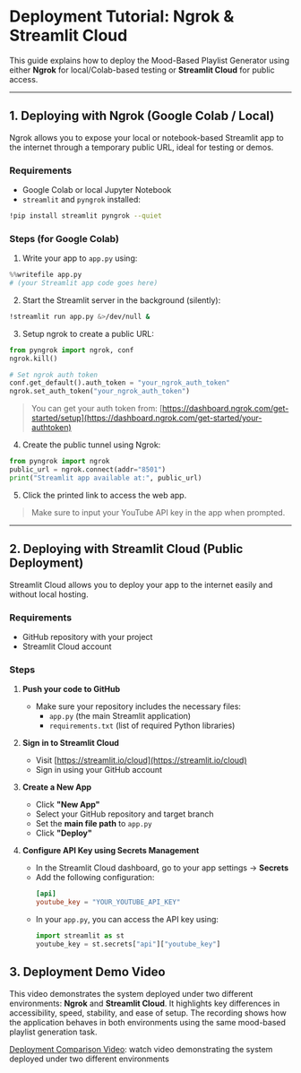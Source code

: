 # Deployment Tutorial: Ngrok & Streamlit Cloud

This guide explains how to deploy the Mood-Based Playlist Generator using either **Ngrok** for local/Colab-based testing or **Streamlit Cloud** for public access.

---

## 1. Deploying with Ngrok (Google Colab / Local)

Ngrok allows you to expose your local or notebook-based Streamlit app to the internet through a temporary public URL, ideal for testing or demos.

### Requirements
- Google Colab or local Jupyter Notebook
- `streamlit` and `pyngrok` installed:
```bash
!pip install streamlit pyngrok --quiet
```

### Steps (for Google Colab)

1. Write your app to `app.py` using:
```python
%%writefile app.py
# (your Streamlit app code goes here)
```

2. Start the Streamlit server in the background (silently):
```bash
!streamlit run app.py &>/dev/null &
```

3. Setup ngrok to create a public URL:
```python
from pyngrok import ngrok, conf
ngrok.kill()

# Set ngrok auth token
conf.get_default().auth_token = "your_ngrok_auth_token"
ngrok.set_auth_token("your_ngrok_auth_token")
```
> You can get your auth token from: [https://dashboard.ngrok.com/get-started/setup](https://dashboard.ngrok.com/get-started/your-authtoken)

4. Create the public tunnel using Ngrok:
```python
from pyngrok import ngrok
public_url = ngrok.connect(addr="8501")
print("Streamlit app available at:", public_url)
```

5. Click the printed link to access the web app.

> Make sure to input your YouTube API key in the app when prompted.

---

## 2. Deploying with Streamlit Cloud (Public Deployment)

Streamlit Cloud allows you to deploy your app to the internet easily and without local hosting.

### Requirements
- GitHub repository with your project
- Streamlit Cloud account

### Steps

1. **Push your code to GitHub**
   - Make sure your repository includes the necessary files:
     - `app.py` (the main Streamlit application)
     - `requirements.txt` (list of required Python libraries)

2. **Sign in to Streamlit Cloud**
   - Visit [https://streamlit.io/cloud](https://streamlit.io/cloud)
   - Sign in using your GitHub account

3. **Create a New App**
   - Click **"New App"**
   - Select your GitHub repository and target branch
   - Set the **main file path** to `app.py`
   - Click **"Deploy"**

4. **Configure API Key using Secrets Management**
   - In the Streamlit Cloud dashboard, go to your app settings → **Secrets**
   - Add the following configuration:
     ```toml
     [api]
     youtube_key = "YOUR_YOUTUBE_API_KEY"
     ```
   - In your `app.py`, you can access the API key using:
     ```python
     import streamlit as st
     youtube_key = st.secrets["api"]["youtube_key"]
     ```
## 3. Deployment Demo Video

This video demonstrates the system deployed under two different environments: **Ngrok**  and **Streamlit Cloud**. 
It highlights key differences in accessibility, speed, stability, and ease of setup. The recording shows how the application behaves in both environments using the same mood-based playlist generation task.

[Deployment Comparison Video](link): watch video demonstrating the system deployed under two different environments
